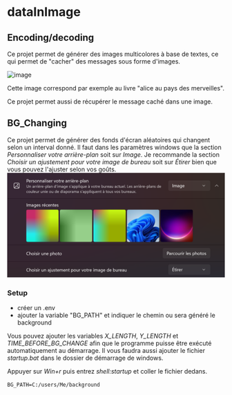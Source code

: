 ﻿# dataInImage

## Encoding/decoding

Ce projet permet de générer des images multicolores à base de textes, ce qui permet de "cacher" des messages sous forme d'images.

![image](https://github.com/user-attachments/assets/8a78c261-0155-42ab-a427-a1efd3fb4f77)

Cette image correspond par exemple au livre "alice au pays des merveilles".

Ce projet permet aussi de récupérer le message caché dans une image.

## BG_Changing

Ce projet permet de générer des fonds d'écran aléatoires qui changent selon un interval donné.
Il faut dans les paramètres windows que la section *Personnaliser votre arrière-plan* soit sur *Image*.
Je recommande la section *Choisir un ajustement pour votre image de bureau* soit sur *Étirer* bien que vous pouvez l'ajuster selon vos goûts.
![image paramétrage windows](image.png)

### Setup

- créer un .env
- ajouter la variable "BG_PATH" et indiquer le chemin ou sera généré le background

Vous pouvez ajouter les variables *X_LENGTH*, *Y_LENGTH* et *TIME_BEFORE_BG_CHANGE* afin que le programme puisse être exécuté automatiquement au démarrage. Il vous faudra aussi ajouter le fichier *startup.bat* dans le dossier de démarrage de windows.

Appuyer sur *Win+r* puis entrez *shell:startup* et coller le fichier dedans.

```.env
BG_PATH=C:/users/Me/background
```
